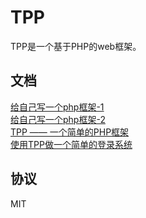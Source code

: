 # TPP
TPP是一个基于PHP的web框架。

## 文档
[给自己写一个php框架-1](http://www.letiantian.me/2013-09-15-write-php-framework-1/)  
[给自己写一个php框架-2](http://www.letiantian.me/2013-09-15-write-php-framework-2/)  
[TPP —— 一个简单的PHP框架](http://www.letiantian.me/2013-12-04-tpp-framework/)  
[使用TPP做一个简单的登录系统](http://www.letiantian.me/2013-12-13-tpp-login-system/)  


## 协议
MIT
